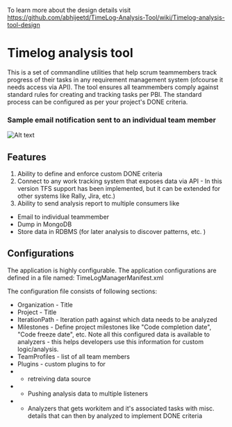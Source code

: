 To learn more about the design details visit https://github.com/abhijeetd/TimeLog-Analysis-Tool/wiki/Timelog-analysis-tool-design

Timelog analysis tool
=====================
This is a set of commandline utilities that help scrum teammembers track progress of their tasks in any requirement management system (ofcourse it needs access via API).
The tool ensures all teammembers comply against standard rules for creating and tracking tasks per PBI.
The standard process can be configured as per your project's DONE criteria.

### Sample email notification sent to an individual team member
![Alt text](https://github.com/abhijeetd/TimeLog-Analysis-Tool/blob/master/SprintTimeManager/Documentation/TimeMachineEmailNotification.png?raw=true "Sample email notification sent to an individual team member")

Features
--------
1. Ability to define and enforce custom DONE criteria
2. Connect to any work tracking system that exposes data via API - In this version TFS support has been implemented, but it can be extended for other systems like Rally, Jira, etc.)
3. Ability to send analysis report to multiple consumers like 
* Email to individual teammember
* Dump in MongoDB
* Store data in RDBMS (for later analysis to discover patterns, etc. )

Configurations
--------------
The application is highly configurable. The application configurations are defined in a file named: TimeLogManagerManifest.xml

The configuration file consists of following sections:
* Organization - Title
* Project - Title
* IterationPath - Iteration path against which data needs to be analyzed
* Milestones - Define project milestones like "Code completion date", "Code freeze date", etc. Note all this configured data is available to analyzers - this helps developers use this information for custom logic/analysis.
* TeamProfiles - list of all team members
* Plugins - custom plugins to for 
* * retreiving data source
* * Pushing analysis data to multiple listeners
* * Analyzers that gets workitem and it's associated tasks with misc. details that can then by analyzed to implement DONE criteria
